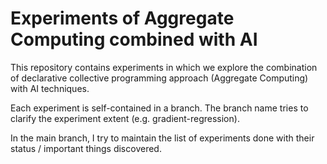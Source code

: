 # Experiments of Aggregate Computing combined with AI 

This repository contains experiments in which we explore the combination of declarative collective programming approach (Aggregate Computing)
with AI techniques.

Each experiment is self-contained in a branch. The branch name tries to clarify the experiment extent (e.g. gradient-regression).

In the main branch, I try to maintain the list of experiments done with their status / important things discovered.
